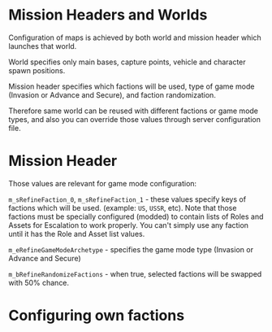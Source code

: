 # Mission Headers and Worlds
Configuration of maps is achieved by both world and mission header which launches that world.

World specifies only main bases, capture points, vehicle and character spawn positions.

Mission header specifies which factions will be used, type of game mode (Invasion or Advance and Secure), and faction randomization.

Therefore same world can be reused with different factions or game mode types, and also you can override those values through server configuration file.

# Mission Header
Those values are relevant for game mode configuration:

`m_sRefineFaction_0`, `m_sRefineFaction_1` - these values specify keys of factions which will be used. (example: `US`, `USSR`, etc). Note that those factions must be specially configured (modded) to contain lists of Roles and Assets for Escalation to work properly. You can't simply use any faction until it has the Role and Asset list values.

`m_eRefineGameModeArchetype` - specifies the game mode type (Invasion or Advance and Secure)

`m_bRefineRandomizeFactions` - when true, selected factions will be swapped with 50% chance.

# Configuring own factions
